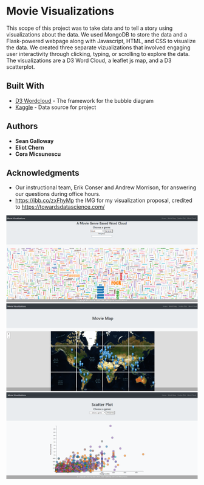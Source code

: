# Movie Visualizations

This scope of this project was to take data and to tell a story using visualizations about the data. We used MongoDB to store the data and a Flask-powered webpage along with Javascript, HTML, and CSS to visualize the data. We created three separate vizualizations that involved engaging user interactivity through clicking, typing, or scrolling to explore the data. The visualizations are a D3 Word Cloud, a leaflet js map, and a D3 scatterplot.

## Built With

* [D3 Wordcloud](https://bl.ocks.org/jyucsiro/767539a876836e920e38bc80d2031ba7) - The framework for the bubble diagram
* [Kaggle](https://www.kaggle.com/rounakbanik/the-movies-dataset) - Data source for project

## Authors

* **Sean Galloway**
* **Eliot Chern**
* **Cora Micsunescu**

## Acknowledgments

* Our instructional team, Erik Conser and Andrew Morrison, for answering our questions during office hours.
* <https://ibb.co/zxFhyMp> the IMG for my visualization proposal, credited to <https://towardsdatascience.com/>

![Cloud_Chart](static/img/cloud.png)
![World_Map](static/img/maps.png)
![Scatter_Plot](static/img/scatter.png)